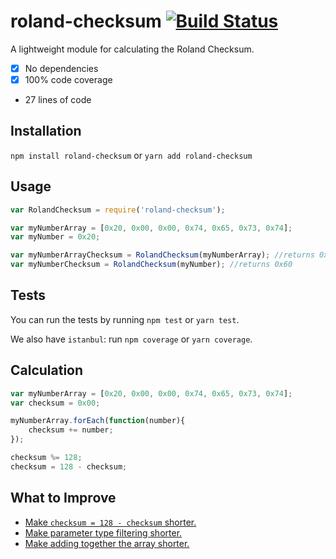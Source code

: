 # roland-checksum [![Build Status](https://travis-ci.org/moriczgergo/roland-checksum.svg?branch=master)](https://travis-ci.org/moriczgergo/roland-checksum)
A lightweight module for calculating the Roland Checksum.

 * [x] No dependencies
 * [x] 100% code coverage
 * 27 lines of code

## Installation
`npm install roland-checksum` or `yarn add roland-checksum`

## Usage

```js
var RolandChecksum = require('roland-checksum');

var myNumberArray = [0x20, 0x00, 0x00, 0x74, 0x65, 0x73, 0x74];
var myNumber = 0x20;

var myNumberArrayChecksum = RolandChecksum(myNumberArray); //returns 0x20
var myNumberChecksum = RolandChecksum(myNumber); //returns 0x60
```

## Tests

You can run the tests by running `npm test` or `yarn test`.

We also have `istanbul`: run `npm coverage` or `yarn coverage`.

## Calculation

```js
var myNumberArray = [0x20, 0x00, 0x00, 0x74, 0x65, 0x73, 0x74];
var checksum = 0x00;

myNumberArray.forEach(function(number){
	checksum += number;
});

checksum %= 128;
checksum = 128 - checksum;
```

## What to Improve

 * [Make `checksum = 128 - checksum` shorter.](https://github.com/moriczgergo/roland-checksum/blob/master/index.js#L28)
 * [Make parameter type filtering shorter.](https://github.com/moriczgergo/roland-checksum/blob/master/index.js#L8-L26)
 * [Make adding together the array shorter.](https://github.com/moriczgergo/roland-checksum/blob/master/index.js#L9-L11)
